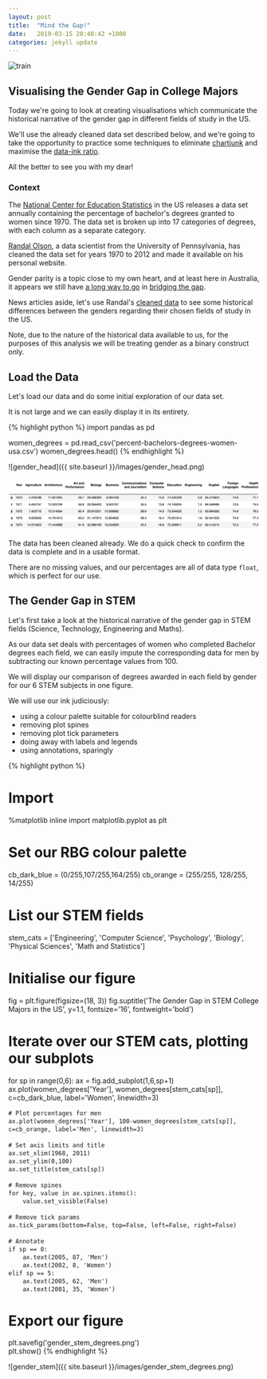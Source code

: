 ```yaml
---
layout: post
title:  "Mind the Gap!"
date:   2019-03-15 20:40:42 +1000
categories: jekyll update
---
```


![train](https://raw.githubusercontent.com/ainephelan/ainephelan.github.io/master/images/People_Train.jpg)

## Visualising the Gender Gap in College Majors  
Today we're going to look at creating visualisations which communicate the historical narrative of the gender gap in different fields of study in the US.

We'll use the already cleaned data set described below, and we're going to take the opportunity to practice some techniques to eliminate [chartjunk](https://en.wikipedia.org/wiki/Chartjunk) and maximise the [data-ink ratio](https://infovis-wiki.net/wiki/Data-Ink_Ratio).  

All the better to see you with my dear!


### Context
The [National Center for Education Statistics](https://nces.ed.gov/programs/digest/current_tables.asp) in the US releases a data set annually containing the percentage of bachelor's degrees granted to women since 1970. The data set is broken up into 17 categories of degrees, with each column as a separate category.

[Randal Olson](http://www.randalolson.com/2014/06/14/percentage-of-bachelors-degrees-conferred-to-women-by-major-1970-2012/), a data scientist from the University of Pennsylvania, has cleaned the data set for years 1970 to 2012 and made it available on his personal website. 

Gender parity is a topic close to my own heart, and at least here in Australia, it appears we still have [a long way to go](https://blog.csiro.au/where-are-all-the-women-in-stem/) in [bridging the gap](https://www.sbs.com.au/news/women-leave-stem-over-pay-gap-study-finds).

News articles aside, let's use Randal's [cleaned data](http://www.randalolson.com/wp-content/uploads/percent-bachelors-degrees-women-usa.csv) to see some historical differences between the genders regarding their chosen fields of study in the US.

Note, due to the nature of the historical data available to us, for the purposes of this analysis we will be treating gender as a binary construct only.

## Load the Data
Let's load our data and do some initial exploration of our data set.

It is not large and we can easily display it in its entirety.

{% highlight python %}
import pandas as pd

women_degrees = pd.read_csv('percent-bachelors-degrees-women-usa.csv')
women_degrees.head()
{% endhighlight %}

![gender_head]({{ site.baseurl }}/images/gender_head.png)

![gender_head](https://raw.githubusercontent.com/ainephelan/ainephelan.github.io/master/images/gender_head.png)

The data has been cleaned already. We do a quick check to confirm the data is complete and in a usable format.

There are no missing values, and our percentages are all of data type `float`, which is perfect for our use.

## The Gender Gap in STEM

Let's first take a look at the historical narrative of the gender gap in STEM fields (Science, Technology, Engineering and Maths).

As our data set deals with percentages of women who completed Bachelor degrees each field, we can easily impute the corresponding data for men by subtracting our known percentage values from 100.

We will display our comparison of degrees awarded in each field by gender for our 6 STEM subjects in one figure.

We will use our ink judiciously: 
- using a colour palette suitable for colourblind readers
- removing plot spines
- removing plot tick parameters
- doing away with labels and legends
- using annotations, sparingly

{% highlight python %}
# Import
%matplotlib inline
import matplotlib.pyplot as plt

# Set our RBG colour palette
cb_dark_blue = (0/255,107/255,164/255)
cb_orange = (255/255, 128/255, 14/255)

# List our STEM fields
stem_cats = ['Engineering', 'Computer Science', 'Psychology', 'Biology', 'Physical Sciences', 'Math and Statistics']

# Initialise our figure
fig = plt.figure(figsize=(18, 3))
fig.suptitle('The Gender Gap in STEM College Majors in the US', y=1.1, fontsize='16', fontweight='bold')

# Iterate over our STEM cats, plotting our subplots
for sp in range(0,6):
    ax = fig.add_subplot(1,6,sp+1)
    ax.plot(women_degrees['Year'], women_degrees[stem_cats[sp]], c=cb_dark_blue, label='Women', linewidth=3)
    
    # Plot percentages for men
    ax.plot(women_degrees['Year'], 100-women_degrees[stem_cats[sp]], c=cb_orange, label='Men', linewidth=3)
    
    # Set axis limits and title
    ax.set_xlim(1968, 2011)
    ax.set_ylim(0,100)
    ax.set_title(stem_cats[sp])

    # Remove spines
    for key, value in ax.spines.items():
        value.set_visible(False)
    
    # Remove tick params
    ax.tick_params(bottom=False, top=False, left=False, right=False)
    
    # Annotate
    if sp == 0:
        ax.text(2005, 87, 'Men')
        ax.text(2002, 8, 'Women')
    elif sp == 5:
        ax.text(2005, 62, 'Men')
        ax.text(2001, 35, 'Women')

# Export our figure
plt.savefig('gender_stem_degrees.png')        
plt.show()
{% endhighlight %}

![gender_stem]({{ site.baseurl }}/images/gender_stem_degrees.png)

